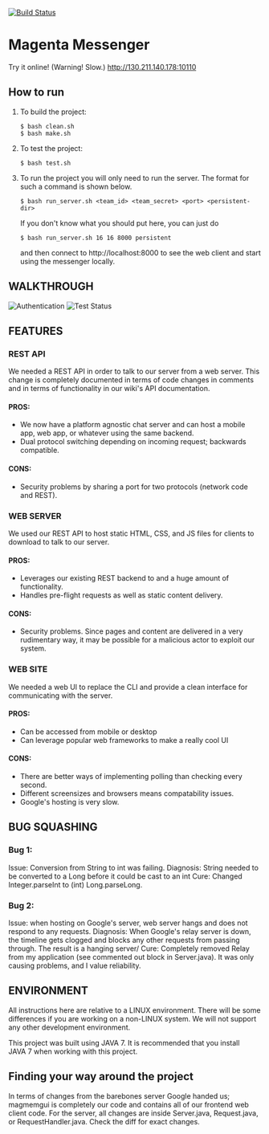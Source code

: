 [![Build Status](https://travis-ci.org/petosa/codeu_project_2017.svg?branch=master)](https://travis-ci.org/petosa/codeu_project_2017)
# Magenta Messenger

Try it online! (Warning! Slow.) http://130.211.140.178:10110

## How to run

  1. To build the project:
       ```
       $ bash clean.sh
       $ bash make.sh
       ```

  2. To test the project:
       ```
       $ bash test.sh
       ```

  3. To run the project you will only need to run the server. The format for such a command is shown below.

       ```
       $ bash run_server.sh <team_id> <team_secret> <port> <persistent-dir>
       ```
      If you don't know what you should put here, you can just do 
       ```
       $ bash run_server.sh 16 16 8000 persistent
       ```
       and then connect to http://localhost:8000 to see the web client and start using the messenger locally.
       
       
## WALKTHROUGH
![Authentication](https://github.com/petosa/codeu_project_2017/blob/master/screenshots/Authentication.png)
![Test Status](https://travis-ci.org/realm/SwiftLint.svg?branch=master)


## FEATURES
### REST API
We needed a REST API in order to talk to our server from a web server. This change is completely documented in terms of code changes in comments and in terms of functionality in our wiki's API documentation.
#### PROS:
+ We now have a platform agnostic chat server and can host a mobile app, web app, or whatever using the same backend.
+ Dual protocol switching depending on incoming request; backwards compatible.
#### CONS:
- Security problems by sharing a port for two protocols (network code and REST).

### WEB SERVER
We used our REST API to host static HTML, CSS, and JS files for clients to download to talk to our server.
#### PROS:
+ Leverages our existing REST backend to and a huge amount of functionality.
+ Handles pre-flight requests as well as static content delivery.
#### CONS:
- Security problems. Since pages and content are delivered in a very rudimentary way, it may be possible for a malicious actor to exploit our system.
### WEB SITE
We needed a web UI to replace the CLI and provide a clean interface for communicating with the server.
#### PROS:
+ Can be accessed from mobile or desktop
+ Can leverage popular web frameworks to make a really cool UI
#### CONS:
- There are better ways of implementing polling than checking every second.
- Different screensizes and browsers means compatability issues.
- Google's hosting is very slow.

## BUG SQUASHING
### Bug 1:
Issue: Conversion from String to int was failing.
Diagnosis: String needed to be converted to a Long before it could be cast to an int
Cure: Changed Integer.parseInt to (int) Long.parseLong.

### Bug 2:
Issue: when hosting on Google's server, web server hangs and does not respond to any requests.
Diagnosis: When Google's relay server is down, the timeline gets clogged and blocks any other requests from passing through. The result is a hanging server/
Cure: Completely removed Relay from my application (see commented out block in Server.java). It was only causing problems, and I value reliability.

## ENVIRONMENT

All instructions here are relative to a LINUX environment. There will be some
differences if you are working on a non-LINUX system. We will not support any
other development environment.

This project was built using JAVA 7. It is recommended that you install
JAVA&nbsp;7 when working with this project.


## Finding your way around the project

In terms of changes from the barebones server Google handed us; magmemgui is completely our code and contains all of our frontend web client code. For the server, all changes are inside Server.java, Request.java, or RequestHandler.java. Check the diff for exact changes.
